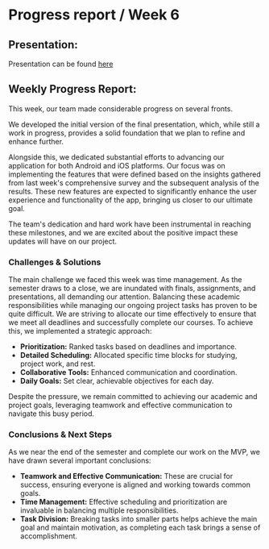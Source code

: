 # Progress report / Week 6

## **Presentation**:

Presentation can be found [here](https://drive.google.com/drive/folders/1EmJspY8lmVOFlmn3Gh_PaOkdcZYZZcxI?usp=drive_link)

## **Weekly Progress Report**:

This week, our team made considerable progress on several fronts. 

We developed the initial version of the final presentation, which, while still a work in progress, provides a solid foundation that we plan to refine and enhance further. 

Alongside this, we dedicated substantial efforts to advancing our application for both Android and iOS platforms. Our focus was on implementing the features that were defined based on the insights gathered from last week's comprehensive survey and the subsequent analysis of the results. These new features are expected to significantly enhance the user experience and functionality of the app, bringing us closer to our ultimate goal. 

The team's dedication and hard work have been instrumental in reaching these milestones, and we are excited about the positive impact these updates will have on our project.

### **Challenges & Solutions**

The main challenge we faced this week was time management. As the semester draws to a close, we are inundated with finals, assignments, and presentations, all demanding our attention. Balancing these academic responsibilities while managing our ongoing project tasks has proven to be quite difficult. We are striving to allocate our time effectively to ensure that we meet all deadlines and successfully complete our courses. To achieve this, we implemented a strategic approach:

- **Prioritization:** Ranked tasks based on deadlines and importance.
- **Detailed Scheduling:** Allocated specific time blocks for studying, project work, and rest.
- **Collaborative Tools:** Enhanced communication and coordination.
- **Daily Goals:** Set clear, achievable objectives for each day.

Despite the pressure, we remain committed to achieving our academic and project goals, leveraging teamwork and effective communication to navigate this busy period. 

### **Conclusions & Next Steps**

As we near the end of the semester and complete our work on the MVP, we have drawn several important conclusions:

- **Teamwork and Effective Communication:** These are crucial for success, ensuring everyone is aligned and working towards common goals.
- **Time Management:** Effective scheduling and prioritization are invaluable in balancing multiple responsibilities.
- **Task Division:** Breaking tasks into smaller parts helps achieve the main goal and maintain motivation, as completing each task brings a sense of accomplishment.